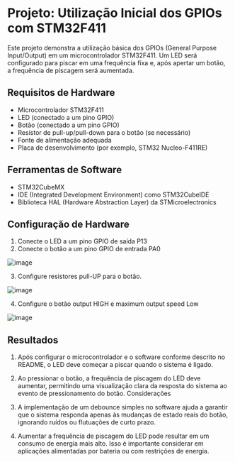 # Projeto: Utilização Inicial dos GPIOs com STM32F411

Este projeto demonstra a utilização básica dos GPIOs (General Purpose Input/Output) em um microcontrolador STM32F411. Um LED será configurado para piscar em uma frequência fixa e, após apertar um botão, a frequência de piscagem será aumentada.

## Requisitos de Hardware

- Microcontrolador STM32F411
- LED (conectado a um pino GPIO)
- Botão (conectado a um pino GPIO)
- Resistor de pull-up/pull-down para o botão (se necessário)
- Fonte de alimentação adequada
- Placa de desenvolvimento (por exemplo, STM32 Nucleo-F411RE)

## Ferramentas de Software

- STM32CubeMX
- IDE (Integrated Development Environment) como STM32CubeIDE
- Biblioteca HAL (Hardware Abstraction Layer) da STMicroelectronics

## Configuração de Hardware

1. Conecte o LED a um pino GPIO de saída P13
2. Conecte o botão a um pino GPIO de entrada PA0

![image](https://github.com/MatKenji/GPIO_Led_Blink_Switch/assets/169562589/1ce414b3-1622-4087-9b58-b4cec2a74858)

3. Configure resistores pull-UP para o botão.

![image](https://github.com/MatKenji/GPIO_Led_Blink_Switch/assets/169562589/233a5b29-d78d-4b80-bab7-e4aadd0dee89)

4. Configure o botão output HIGH e maximum output speed Low

![image](https://github.com/MatKenji/GPIO_Led_Blink_Switch/assets/169562589/f45a3540-46cf-40c6-a087-31f017c222fb)

## Resultados

1. Após configurar o microcontrolador e o software conforme descrito no README, o LED deve começar a piscar quando o sistema é ligado.

2. Ao pressionar o botão, a frequência de piscagem do LED deve aumentar, permitindo uma visualização clara da resposta do sistema ao evento de pressionamento do botão.
Considerações

3. A implementação de um debounce simples no software ajuda a garantir que o sistema responda apenas às mudanças de estado reais do botão, ignorando ruídos ou flutuações de curto prazo.

4. Aumentar a frequência de piscagem do LED pode resultar em um consumo de energia mais alto. Isso é importante considerar em aplicações alimentadas por bateria ou com restrições de energia.
